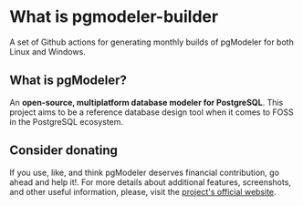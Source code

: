 

# What is pgmodeler-builder

A set of Github actions for generating monthly
builds of pgModeler for both Linux and Windows.

## What is pgModeler?

An **open-source, multiplatform database modeler for PostgreSQL**.
This project aims to be a reference database design tool when it
comes to FOSS in the PostgreSQL ecosystem.

## Consider donating

If you use, like, and think pgModeler deserves 
financial contribution, go ahead and help it!.
For more details about additional features,
screenshots, and other useful information,
please, visit the [project's official website](https://pgmodeler.io).

